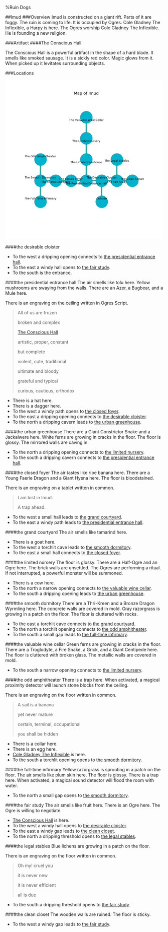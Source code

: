 %Ruin Dogs

##Imud
###Overview
Imud is constructed on a giant rift. Parts of it are foggy. The ruin is coming to life. It is occupied by Ogres. <a name="Cole-Gladney-The-Inflexible"></a>Cole Gladney The Inflexible, a Harpy is here. The Ogres worship Cole Gladney The Inflexible. He  is founding a new religion. 



###Artifact
####<a name="The-Conscious-Hall"></a>The Conscious Hall


The Conscious Hall is a powerful artifact in the shape of a hard blade. It smells like smoked sausage. It is a sickly red color. Magic glows from it. When picked up it levitates surrounding objects. 





###Locations


![](../v2/images/Imud.png)

####<a name="the-desirable-cloister"></a>the desirable cloister




* To the west a dripping opening connects to [the presidential entrance hall](#the-presidential-entrance-hall).
* To the east a windy hall opens to [the fair study](#the-fair-study).
* To the south is the entrance.


####<a name="the-presidential-entrance-hall"></a>the presidential entrance hall
The air smells like tolu here. Yellow mushrooms are swaying from the walls. There are an Azer, a Bugbear, and a Mule here. 

There is an engraving on the ceiling written in Ogres Script. 

> All of us are frozen
>
> broken and complex
>
> [The Conscious Hall](#The-Conscious-Hall)
>
> artistic, proper, constant
>
> but complete
>
> violent, cute, traditional
>
> ultimate and bloody
>
> grateful and typical
>
> curious, cautious, orthodox
>


* There is a hat here.
* There is a dagger here.
* To the west a windy path opens to [the closed foyer](#the-closed-foyer).
* To the east a dripping opening connects to [the desirable cloister](#the-desirable-cloister).
* To the north a dripping cavern leads to [the urban greenhouse](#the-urban-greenhouse).


####<a name="the-urban-greenhouse"></a>the urban greenhouse
There are a Giant Constrictor Snake and a Jackalwere here. White ferns are growing in cracks in the floor. The floor is glossy. The mirrored walls are caving in. 



* To the north a dripping opening connects to [the limited nursery](#the-limited-nursery).
* To the south a dripping cavern connects to [the presidential entrance hall](#the-presidential-entrance-hall).


####<a name="the-closed-foyer"></a>the closed foyer
The air tastes like ripe banana here. There are a Young Faerie Dragon and a Giant Hyena here. The floor is bloodstained. 

There is an engraving on a tablet written in common. 

> I am lost in Imud.
>
> A trap ahead.
>


* To the west a small hall leads to [the grand courtyard](#the-grand-courtyard).
* To the east a windy path leads to [the presidential entrance hall](#the-presidential-entrance-hall).


####<a name="the-grand-courtyard"></a>the grand courtyard
The air smells like tamarind here. 



* There is a goat here.
* To the west a torchlit cave leads to [the smooth dormitory](#the-smooth-dormitory).
* To the east a small hall connects to [the closed foyer](#the-closed-foyer).


####<a name="the-limited-nursery"></a>the limited nursery
The floor is glossy. There are a Half-Ogre and an Ogre here. The brick walls are unsettled. The Ogres are performing a ritual. If not interrupted, a powerful monster will be summoned. 



* There is a cow here.
* To the north a narrow opening connects to [the valuable wine cellar](#the-valuable-wine-cellar).
* To the south a dripping opening leads to [the urban greenhouse](#the-urban-greenhouse).


####<a name="the-smooth-dormitory"></a>the smooth dormitory
There are a Thri-Kreen and a Bronze Dragon Wyrmling here. The concrete walls are covered in mold. Gray razorgrass is growing in a patch on the floor. The floor is cluttered with rocks. 



* To the east a torchlit cave connects to [the grand courtyard](#the-grand-courtyard).
* To the north a torchlit opening connects to [the odd amphitheater](#the-odd-amphitheater).
* To the south a small gap leads to [the full-time infirmary](#the-full-time-infirmary).


####<a name="the-valuable-wine-cellar"></a>the valuable wine cellar
Green ferns are growing in cracks in the floor. There are a Troglodyte, a Fire Snake, a Grick, and a Giant Centipede here. The floor is cluttered with broken glass. The metallic walls are covered in mold. 



* To the south a narrow opening connects to [the limited nursery](#the-limited-nursery).


####<a name="the-odd-amphitheater"></a>the odd amphitheater
There is a trap here. When activated, a magical proximity detector will launch stone blocks from the ceiling. 

There is an engraving on the floor written in common. 

> A sail is a banana
>
> yet never mature
>
> certain, terminal, occupational
>
> you shall be hidden
>


* There is a collar here.
* There is an egg here.
* [Cole Gladney The Inflexible](#Cole-Gladney-The-Inflexible) is here.
* To the south a torchlit opening opens to [the smooth dormitory](#the-smooth-dormitory).


####<a name="the-full-time-infirmary"></a>the full-time infirmary
Yellow razorgrass is sprouting in a patch on the floor. The air smells like plum skin here. The floor is glossy. There is a trap here. When activated, a magical sound detector will flood the room with water. 



* To the north a small gap opens to [the smooth dormitory](#the-smooth-dormitory).


####<a name="the-fair-study"></a>the fair study
The air smells like fruit here. There is an Ogre here. The Ogre is willing to negotiate. 



* [The Conscious Hall](#The-Conscious-Hall) is here.
* To the west a windy hall opens to [the desirable cloister](#the-desirable-cloister).
* To the east a windy gap leads to [the clean closet](#the-clean-closet).
* To the north a dripping threshold opens to [the legal stables](#the-legal-stables).


####<a name="the-legal-stables"></a>the legal stables
Blue lichens are growing in a patch on the floor. 

There is an engraving on the floor written in common. 

> Oh my! cruel you
>
> it is never new
>
> it is never efficient
>
> all is due
>


* To the south a dripping threshold opens to [the fair study](#the-fair-study).


####<a name="the-clean-closet"></a>the clean closet
The wooden walls are ruined. The floor is sticky. 



* To the west a windy gap leads to [the fair study](#the-fair-study).



